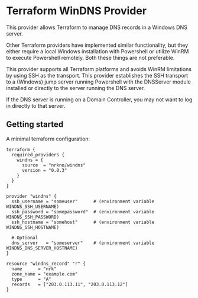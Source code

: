 # Terraform WinDNS Provider

This provider allows Terraform to manage DNS records in a Windows DNS server.

Other Terraform providers have implemented similar functionality, but they either require a local Windows installation
with Powershell or utilize WinRM to execute Powershell remotely. Both these things are not preferable.

This provider supports all Terraform platforms and avoids WinRM limitations by using SSH as the transport.
This provider establishes the SSH transport to a (Windows) jump server running Powershell with the DNSServer module 
installed or directly to the server running the DNS server.

If the DNS server is running on a Domain Controller, you may not want to log in directly to that server.

## Getting started

A minimal terraform configuration:

```
terraform {
  required_providers {
    windns = {
      source  = "nrkno/windns"
      version = "0.0.3"
    }
  }
}

provider "windns" {
  ssh_username = "someuser"      # (environment variable WINDNS_SSH_USERNAME)
  ssh_password = "somepassword"  # (environment variable WINDNS_SSH_PASSWORD)
  ssh_hostname = "somehost"      # (environment variable WINDNS_SSH_HOSTNAME)
  
  # Optional
  dns_server   = "someserver"    # (environment variable WINDNS_DNS_SERVER_HOSTNAME) 
}

resource "windns_record" "r" {
  name      = "nrk"
  zone_name = "example.com"
  type      = "A"
  records   = ["203.0.113.11", "203.0.113.12"]
}
```


